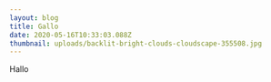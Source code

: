```yaml
---
layout: blog
title: Gallo
date: 2020-05-16T10:33:03.088Z
thumbnail: uploads/backlit-bright-clouds-cloudscape-355508.jpg
---
```

Hallo
